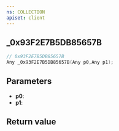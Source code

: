 ```yaml
---
ns: COLLECTION
apiset: client
---
```

## _0x93F2E7B5DB85657B

```c
// 0x93F2E7B5DB85657B
Any _0x93F2E7B5DB85657B(Any p0,Any p1);
```


## Parameters
* **p0**:
* **p1**:

## Return value